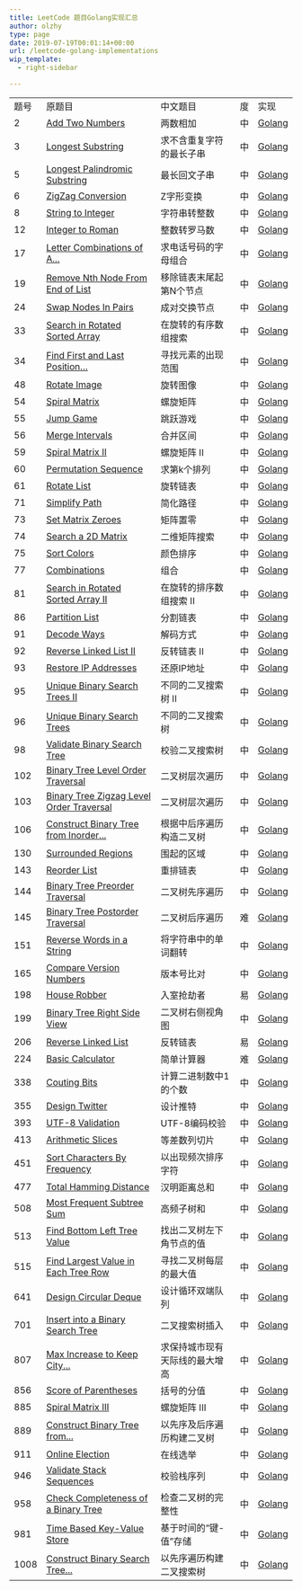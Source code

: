 ```yaml
---
title: LeetCode 题目Golang实现汇总
author: olzhy
type: page
date: 2019-07-19T00:01:14+00:00
url: /leetcode-golang-implementations
wip_template:
  - right-sidebar

---
```

||||||
|--- |--- |--- |--- |--- |
|题号|原题目|中文题目|度|实现|
|2|[Add Two Numbers](https://leetcode.com/problems/add-two-numbers/)|两数相加|中|[Golang](/posts/leetcode-add-two-numbers.html)|
|3|[Longest Substring](https://leetcode.com/problems/longest-substring-without-repeating-characters/)|求不含重复字符的最长子串|中|[Golang](/posts/leetcode-longest-substring-without-repeating-characters.html)|
|5|[Longest Palindromic Substring](https://leetcode.com/problems/longest-palindromic-substring/)|最长回文子串|中|[Golang](/posts/leetcode-longest-palindromic-substring.html)|
|6|[ZigZag Conversion](https://leetcode.com/problems/zigzag-conversion/)|Z字形变换|中|[Golang](/posts/leetcode-zigzag-conversion.html)|
|8|[String to Integer](https://leetcode.com/problems/string-to-integer-atoi/)|字符串转整数|中|[Golang](/posts/leetcode-string-to-integer.html)|
|12|[Integer to Roman](https://leetcode.com/problems/integer-to-roman/)|整数转罗马数|中|[Golang](/posts/leetcode-integer-to-roman.html)|
|17|[Letter Combinations of A...](https://leetcode.com/problems/letter-combinations-of-a-phone-number/)|求电话号码的字母组合|中|[Golang](/posts/leetcode-letter-combinations-of-a-phone-number.html)|
|19|[Remove Nth Node From End of List](https://leetcode.com/problems/remove-nth-node-from-end-of-list/)|移除链表末尾起第N个节点|中|[Golang](/posts/leetcode-remove-nth-node-from-end-of-list.html)|
|24|[Swap Nodes In Pairs](https://leetcode.com/problems/swap-nodes-in-pairs/)|成对交换节点|中|[Golang](/posts/leetcode-swap-nodes-in-pairs.html)|
|33|[Search in Rotated Sorted Array](https://leetcode.com/problems/search-in-rotated-sorted-array/)|在旋转的有序数组搜索|中|[Golang](/posts/leetcode-search-in-rotated-sorted-array.html)|
|34|[Find First and Last Position…](https://leetcode.com/problems/find-first-and-last-position-of-element-in-sorted-array/)|寻找元素的出现范围|中|[Golang](/posts/leetcode-find-first-and-last-position-of-element-in-sorted-array.html)|
|48|[Rotate Image](https://leetcode.com/problems/rotate-image/)|旋转图像|中|[Golang](/posts/leetcode-rotate-image.html)|
|54|[Spiral Matrix](https://leetcode.com/problems/spiral-matrix/)|螺旋矩阵|中|[Golang](/posts/leetcode-spiral-matrix.html)|
|55|[Jump Game](https://leetcode.com/problems/jump-game/)|跳跃游戏|中|[Golang](/posts/leetcode-jump-game.html)|
|56|[Merge Intervals](https://leetcode.com/problems/merge-intervals/)|合并区间|中|[Golang](/posts/leetcode-merge-intervals.html)|
|59|[Spiral Matrix II](https://leetcode.com/problems/spiral-matrix-ii/)|螺旋矩阵 II|中|[Golang](/posts/leetcode-spiral-matrix-ii.html)|
|60|[Permutation Sequence](https://leetcode.com/problems/permutation-sequence/)|求第k个排列|中|[Golang](/posts/leetcode-permutation-sequence.html)|
|61|[Rotate List](https://leetcode.com/problems/rotate-list/)|旋转链表|中|[Golang](/posts/leetcode-rotate-list.html)|
|71|[Simplify Path](https://leetcode.com/problems/simplify-path/)|简化路径|中|[Golang](/posts/leetcode-simplify-path.html)|
|73|[Set Matrix Zeroes](https://leetcode.com/problems/set-matrix-zeroes/)|矩阵置零|中|[Golang](/posts/leetcode-set-matrix-zeroes.html)|
|74|[Search a 2D Matrix](https://leetcode.com/problems/search-a-2d-matrix/)|二维矩阵搜索|中|[Golang](/posts/leetcode-search-a-2d-matrix.html)|
|75|[Sort Colors](https://leetcode.com/problems/sort-colors/)|颜色排序|中|[Golang](/posts/leetcode-sort-colors.html)|
|77|[Combinations](https://leetcode.com/problems/combinations/)|组合|中|[Golang](/posts/leetcode-combinations.html)|
|81|[Search in Rotated Sorted Array II](https://leetcode.com/problems/search-in-rotated-sorted-array-ii/)|在旋转的排序数组搜索 II|中|[Golang](/posts/search-in-rotated-sorted-array-ii.html)|
|86|[Partition List](https://leetcode.com/problems/partition-list/)|分割链表|中|[Golang](/posts/leetcode-partition-list.html)|
|91|[Decode Ways](https://leetcode.com/problems/decode-ways/)|解码方式|中|[Golang](/posts/leetcode-decode-ways.html)|
|92|[Reverse Linked List II](https://leetcode.com/problems/reverse-linked-list-ii/)|反转链表 II|中|[Golang](/posts/leetcode-reverse-linked-list-ii.html)|
|93|[Restore IP Addresses](https://leetcode.com/problems/restore-ip-addresses/)|还原IP地址|中|[Golang](/posts/leetcode-restore-ip-addresses.html)|
|95|[Unique Binary Search Trees II](https://leetcode.com/problems/unique-binary-search-trees-ii/)|不同的二叉搜索树 II|中|[Golang](/posts/leetcode-unique-binary-search-trees-ii.html)|
|96|[Unique Binary Search Trees](https://leetcode.com/problems/unique-binary-search-trees/)|不同的二叉搜索树|中|[Golang](/posts/leetcode-unique-binary-search-trees.html)|
|98|[Validate Binary Search Tree](https://leetcode.com/problems/validate-binary-search-tree/)|校验二叉搜索树|中|[Golang](/posts/leetcode-validate-binary-search-tree.html)|
|102|[Binary Tree Level Order Traversal](https://leetcode.com/problems/binary-tree-level-order-traversal/)|二叉树层次遍历|中|[Golang](/posts/leetcode-binary-tree-level-order-traversal.html)|
|103|[Binary Tree Zigzag Level Order Traversal](https://leetcode.com/problems/binary-tree-zigzag-level-order-traversal/)|二叉树层次遍历|中|[Golang](/posts/leetcode-binary-tree-zigzag-level-order-traversal.html)|
|106|[Construct Binary Tree from Inorder...](https://leetcode.com/problems/construct-binary-tree-from-inorder-and-postorder-traversal/)|根据中后序遍历构造二叉树|中|[Golang](/posts/leetcode-construct-binary-tree-from-inorder-and-postorder-traversal.html)|
|130|[Surrounded Regions](https://leetcode.com/problems/surrounded-regions/)|围起的区域|中|[Golang](/posts/leetcode-surrounded-regions.html)|
|143|[Reorder List](https://leetcode.com/problems/reorder-list/)|重排链表|中|[Golang](/posts/leetcode-reorder-linked-list.html)|
|144|[Binary Tree Preorder Traversal](https://leetcode.com/problems/binary-tree-preorder-traversal/)|二叉树先序遍历|中|[Golang](/posts/leetcode-binary-tree-preorder-traversal.html)|
|145|[Binary Tree Postorder Traversal](https://leetcode.com/problems/binary-tree-postorder-traversal/)|二叉树后序遍历|难|[Golang](/posts/leetcode-binary-tree-postorder-traversal.html)|
|151|[Reverse Words in a String](https://leetcode.com/problems/reverse-words-in-a-string/)|将字符串中的单词翻转|中|[Golang](/posts/leetcode-reverse-words-in-a-string.html)|
|165|[Compare Version Numbers](https://leetcode.com/problems/compare-version-numbers/)|版本号比对|中|[Golang](/posts/leetcode-compare-version-numbers.html)|
|198|[House Robber](https://leetcode.com/problems/house-robber/)|入室抢劫者|易|[Golang](/posts/leetcode-house-robber.html)|
|199|[Binary Tree Right Side View](https://leetcode.com/problems/binary-tree-right-side-view/)|二叉树右侧视角图|中|[Golang](/posts/leetcode-binary-tree-right-side-view.html)|
|206|[Reverse Linked List](https://leetcode.com/problems/reverse-linked-list/)|反转链表|易|[Golang](/posts/leetcode-reverse-linked-list.html)|
|224|[Basic Calculator](https://leetcode.com/problems/basic-calculator/)|简单计算器|难|[Golang](/posts/leetcode-basic-calculator.html)|
|338|[Couting Bits](https://leetcode.com/problems/counting-bits/)|计算二进制数中1的个数|中|[Golang](/posts/leetcode-counting-binary-bits.html)|
|355|[Design Twitter](https://leetcode.com/problems/design-twitter/)|设计推特|中|[Golang](/posts/leetcode-design-twitter.html)|
|393|[UTF-8 Validation](https://leetcode.com/problems/utf-8-validation/)|UTF-8编码校验|中|[Golang](/posts/leetcode-utf8-validation.html)|
|413|[Arithmetic Slices](https://leetcode.com/problems/arithmetic-slices/)|等差数列切片|中|[Golang](/posts/leetcode-arithmetic-slices.html)|
|451|[Sort Characters By Frequency](https://leetcode.com/problems/sort-characters-by-frequency/)|以出现频次排序字符|中|[Golang](/posts/leetcode-sort-characters-by-frequency.html)|
|477|[Total Hamming Distance](https://leetcode.com/problems/total-hamming-distance/)|汉明距离总和|中|[Golang](/posts/leetcode-total-hamming-distance.html)|
|508|[Most Frequent Subtree Sum](https://leetcode.com/problems/most-frequent-subtree-sum/)|高频子树和|中|[Golang](/posts/leetcode-most-frequent-subtree-sum.html)|
|513|[Find Bottom Left Tree Value](https://leetcode.com/problems/find-bottom-left-tree-value/)|找出二叉树左下角节点的值|中|[Golang](/posts/leetcode-find-bottom-left-tree-value.html)|
|515|[Find Largest Value in Each Tree Row](https://leetcode.com/problems/find-largest-value-in-each-tree-row/)|寻找二叉树每层的最大值|中|[Golang](/posts/leetcode-find-largest-value-in-each-tree-row.html)|
|641|[Design Circular Deque](https://leetcode.com/problems/design-circular-deque/)|设计循环双端队列|中|[Golang](/posts/leetcode-design-circular-deque.html)|
|701|[Insert into a Binary Search Tree](https://leetcode.com/problems/insert-into-a-binary-search-tree/)|二叉搜索树插入|中|[Golang](/posts/leetcode-insert-into-a-binary-search-tree.html)|
|807|[Max Increase to Keep City...](https://leetcode.com/problems/max-increase-to-keep-city-skyline/)|求保持城市现有天际线的最大增高|中|[Golang](/posts/leetcode-max-increase-to-keep-city-skyline.html)|
|856|[Score of Parentheses](https://leetcode.com/problems/score-of-parentheses/)|括号的分值|中|[Golang](/posts/leetcode-score-of-parentheses.html)|
|885|[Spiral Matrix III](https://leetcode.com/problems/spiral-matrix-iii/)|螺旋矩阵 III|中|[Golang](/posts/leetcode-spiral-matrix-iii.html)|
|889|[Construct Binary Tree from...](https://leetcode.com/problems/construct-binary-tree-from-preorder-and-postorder-traversal/)|以先序及后序遍历构建二叉树|中|[Golang](/posts/leetcode-construct-binary-tree-from-preorder-and-postorder-traversal.html)|
|911|[Online Election](https://leetcode.com/problems/online-election/)|在线选举|中|[Golang](/posts/leetcode-online-election.html)|
|946|[Validate Stack Sequences](https://leetcode.com/problems/validate-stack-sequences/)|校验栈序列|中|[Golang](/posts/leetcode-validate-stack-sequences.html)|
|958|[Check Completeness of a Binary Tree](https://leetcode.com/problems/check-completeness-of-a-binary-tree/)|检查二叉树的完整性|中|[Golang](/posts/leetcode-check-completeness-of-a-binary-tree.html)|
|981|[Time Based Key-Value Store](https://leetcode.com/problems/time-based-key-value-store/)|基于时间的“键-值”存储|中|[Golang](/posts/leetcode-time-based-key-value-store.html)|
|1008|[Construct Binary Search Tree...](https://leetcode.com/problems/construct-binary-search-tree-from-preorder-traversal/)|以先序遍历构建二叉搜索树|中|[Golang](/posts/leetcode-construct-binary-search-tree-from-preorder-traversal.html)|
